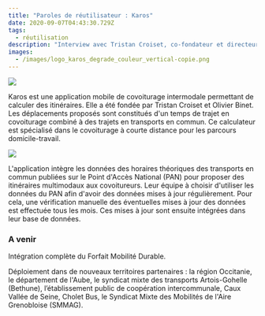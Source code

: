 ```yaml
---
title: "Paroles de réutilisateur : Karos"
date: 2020-09-07T04:43:30.729Z
tags:
  - réutilisation
description: "Interview avec Tristan Croiset, co-fondateur et directeur technique de Karos "
images:
  - /images/logo_karos_degrade_couleur_vertical-copie.png
---
```

![](/images/founders-1-.png)

Karos est une application mobile de covoiturage intermodale permettant de calculer des itinéraires. Elle a été fondée par Tristan Croiset et Olivier Binet. Les déplacements proposés sont constitués d'un temps de trajet en covoiturage combiné à des trajets en transports en commun. Ce calculateur est spécialisé dans le covoiturage à courte distance pour les parcours domicile-travail. 

![](/images/hub2-1-1-.jpg)

L'application intègre les données des horaires théoriques des transports en commun publiées sur le Point d'Accès National (PAN) pour proposer des itinéraires multimodaux aux covoitureurs. Leur équipe à choisir d'utiliser les données du PAN afin d'avoir des données mises à jour régulièrement. Pour cela, une vérification manuelle des éventuelles mises à jour des données est effectuée tous les mois. Ces mises à jour sont ensuite intégrées dans leur base de données. 

### A venir

<!--StartFragment-->

Intégration complète du Forfait Mobilité Durable. 

Déploiement dans de nouveaux territoires partenaires : la région Occitanie, le département de l'Aube, le syndicat mixte des transports Artois-Gohelle (Bethune), l’établissement public de coopération intercommunale, Caux Vallée de Seine, Cholet Bus, le Syndicat Mixte des Mobilités de l'Aire Grenobloise (SMMAG).